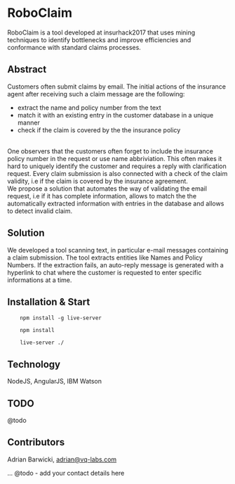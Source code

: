 # RoboClaim

RoboClaim is a tool developed at insurhack2017 that uses mining techniques to identify bottlenecks and improve efficiencies and conformance with standard claims processes.

## Abstract
Customers often submit claims by email. The initial actions of the insurance agent after receiving such a claim message are the following:
* extract the name and policy number from the text
* match it with an existing entry in the customer database in a unique manner
* check if the claim is covered by the the insurance policy
<br />
One observers that the customers often forget to include the insurance policy number in the request or use name abbriviation. This often makes it hard to uniquely identify the customer and requires a reply with clarification request.
Every claim submission is also connected with a check of the claim validity, i.e if the claim is covered by the insurance agreement.
<br />
We propose a solution that automates the way of validating the email request, i.e if it has complete information, allows to match the the automatically extracted information with entries in the database and allows to detect invalid claim.

<br />

## Solution
We developed a tool scanning text, in particular e-mail messages containing a claim submission. The tool extracts entities like Names and Policy Numbers. If the extraction fails, an auto-reply message is generated with a hyperlink to chat where the customer is requested to enter specific informations at a time. 


## Installation & Start
```
    npm install -g live-server

    npm install

    live-server ./
```

## Technology
NodeJS, AngularJS, IBM Watson

## TODO
@todo

## Contributors
Adrian Barwicki, adrian@vq-labs.com

... @todo - add your contact details here
